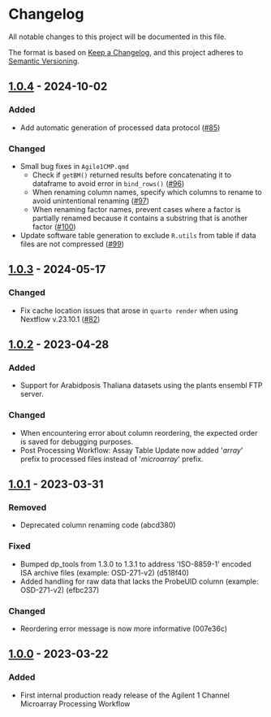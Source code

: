 # Changelog

All notable changes to this project will be documented in this file.

The format is based on [Keep a Changelog](https://keepachangelog.com/en/1.0.0/),
and this project adheres to [Semantic Versioning](https://semver.org/spec/v2.0.0.html).

## [1.0.4](https://github.com/nasa/GeneLab_Data_Processing/tree/NF_MAAgilent1ch_1.0.4/Microarray/Agilent_1-channel/Workflow_Documentation/NF_MAAgilent1ch) - 2024-10-02

### Added

- Add automatic generation of processed data protocol ([#85](https://github.com/nasa/GeneLab_Data_Processing/issues/85))

### Changed

- Small bug fixes in `Agile1CMP.qmd`
  - Check if `getBM()` returned results before concatenating it to dataframe to avoid error in `bind_rows()` ([#96](https://github.com/nasa/GeneLab_Data_Processing/issues/96))
  - When renaming column names, specify which columns to rename to avoid unintentional renaming ([#97](https://github.com/nasa/GeneLab_Data_Processing/issues/97))
  - When renaming factor names, prevent cases where a factor is partially renamed because it contains a substring that is another factor ([#100](https://github.com/nasa/GeneLab_Data_Processing/issues/100))
- Update software table generation to exclude `R.utils` from table if data files are not compressed ([#99](https://github.com/nasa/GeneLab_Data_Processing/issues/99))

## [1.0.3](https://github.com/nasa/GeneLab_Data_Processing/tree/NF_MAAgilent1ch_1.0.3/Microarray/Agilent_1-channel/Workflow_Documentation/NF_MAAgilent1ch) - 2024-05-17

### Changed

- Fix cache location issues that arose in `quarto render` when using Nextflow v.23.10.1 ([#82](https://github.com/nasa/GeneLab_Data_Processing/issues/82))

## [1.0.2](https://github.com/nasa/GeneLab_Data_Processing/tree/NF_MAAgilent1ch_1.0.2/Microarray/Agilent_1-channel/Workflow_Documentation/NF_MAAgilent1ch) - 2023-04-28

### Added

- Support for Arabidposis Thaliana datasets using the plants ensembl FTP server.

### Changed

- When encountering error about column reordering, the expected order is saved for debugging purposes.
- Post Processing Workflow: Assay Table Update now added '_array_' prefix to processed files instead of '_microarray_' prefix.

## [1.0.1](https://github.com/asaravia-butler/GeneLab_Data_Processing/tree/NF_MAAgilent1ch_1.0.1/Microarray/Agilent_1-channel/Workflow_Documentation/NF_MAAgilent1ch) - 2023-03-31

### Removed

- Deprecated column renaming code (abcd380)

### Fixed

- Bumped dp_tools from 1.3.0 to 1.3.1 to address 'ISO-8859-1' encoded ISA archive files (example: OSD-271-v2) (d518f40)
- Added handling for raw data that lacks the ProbeUID column (example: OSD-271-v2) (efbc237)

### Changed

- Reordering error message is now more informative (007e36c)

## [1.0.0](https://github.com/asaravia-butler/GeneLab_Data_Processing/tree/NF_MAAgilent1ch_1.0.0/Microarray/Agilent_1-channel/Workflow_Documentation/NF_MAAgilent1ch) - 2023-03-22

### Added

- First internal production ready release of the Agilent 1 Channel Microarray Processing Workflow